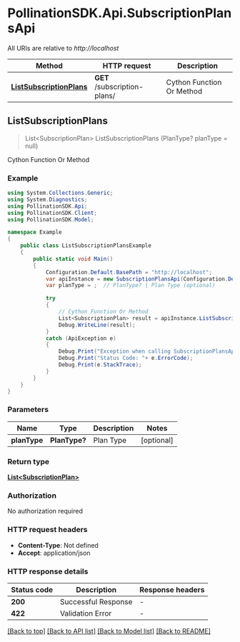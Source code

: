 # PollinationSDK.Api.SubscriptionPlansApi

All URIs are relative to *http://localhost*

Method | HTTP request | Description
------------- | ------------- | -------------
[**ListSubscriptionPlans**](SubscriptionPlansApi.md#listsubscriptionplans) | **GET** /subscription-plans/ | Cython Function Or Method



## ListSubscriptionPlans

> List&lt;SubscriptionPlan&gt; ListSubscriptionPlans (PlanType? planType = null)

Cython Function Or Method

### Example

```csharp
using System.Collections.Generic;
using System.Diagnostics;
using PollinationSDK.Api;
using PollinationSDK.Client;
using PollinationSDK.Model;

namespace Example
{
    public class ListSubscriptionPlansExample
    {
        public static void Main()
        {
            Configuration.Default.BasePath = "http://localhost";
            var apiInstance = new SubscriptionPlansApi(Configuration.Default);
            var planType = ;  // PlanType? | Plan Type (optional) 

            try
            {
                // Cython Function Or Method
                List<SubscriptionPlan> result = apiInstance.ListSubscriptionPlans(planType);
                Debug.WriteLine(result);
            }
            catch (ApiException e)
            {
                Debug.Print("Exception when calling SubscriptionPlansApi.ListSubscriptionPlans: " + e.Message );
                Debug.Print("Status Code: "+ e.ErrorCode);
                Debug.Print(e.StackTrace);
            }
        }
    }
}
```

### Parameters


Name | Type | Description  | Notes
------------- | ------------- | ------------- | -------------
 **planType** | **PlanType?**| Plan Type | [optional] 

### Return type

[**List&lt;SubscriptionPlan&gt;**](SubscriptionPlan.md)

### Authorization

No authorization required

### HTTP request headers

- **Content-Type**: Not defined
- **Accept**: application/json

### HTTP response details
| Status code | Description | Response headers |
|-------------|-------------|------------------|
| **200** | Successful Response |  -  |
| **422** | Validation Error |  -  |

[[Back to top]](#)
[[Back to API list]](../README.md#documentation-for-api-endpoints)
[[Back to Model list]](../README.md#documentation-for-models)
[[Back to README]](../README.md)

